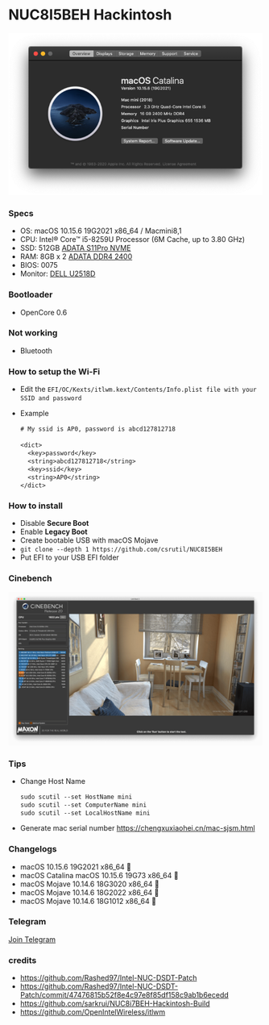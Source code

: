 # NUC8I5BEH Hackintosh

![Hackintosh](test/ZDhmODM3OGVj.png)

### Specs

+ OS: macOS 10.15.6 19G2021 x86_64 / Macmini8,1
+ CPU: Intel® Core™ i5-8259U Processor (6M Cache, up to 3.80 GHz)
+ SSD: 512GB [ADATA S11Pro NVME](https://union-click.jd.com/jdc?e=&p=AyIGZRprFQMTBlQeUhwDFABcKx9KWkxYZUIeUENQDEsFA1BWThgJBABAHUBZCQUdRUFGGRJDD1MdQlUQQwVKDFRXFk8jQA4SBlQaWhALGwZTHFIlUERQV1gbFHJ3BglDUmhCYXgWWQcLVB4LZRprFQMTB1MeXxwGEjdlG1wlVHwHVBpaFAMTAVUeaxQyEgNSEloWARMPVhhfETIVB1wrWxwBFQRWHV8VBhFpFCtrJQEiN2UbaxYyUGlVGlsWBBsDUh8PFwQXVwIaUxIEF1NSSQ9BBBQEAB1bFDIQBlQfUg%3D%3D)
+ RAM: 8GB x 2 [ADATA DDR4 2400](https://union-click.jd.com/jdc?e=&p=AyIGZRteEgYSAVEcWRQyEARSGV0RAxAFVR5rUV1KWQorAlBHU0VeBUVNR0ZbSkdETlcNVQtHRVNSUVNLXANBRA1XB14DS10cQQVYD21XHgVWHFkTBhMFVxteJUZOXRUcBEFXcl8NXxNSHBsHMEIPUnIeC2UaaxUDEwdTHl8cBhI3ZRtcJUN8B1QaWBEEEwFlGmsVBhUOVBhYFQoRAF0SaxICGzdVElgSAREBURtfFmxTN2UrWCUyIgdlGGtXbEdXBh5fQgEaAlJLDBAEFQ9cGAlFBkEPVUsMFQFCAldLaxcDEwNc)
+ BIOS: 0075
+ Monitor: [DELL U2518D](https://union-click.jd.com/jdc?e=&p=AyIGZRtaHAAaAFUdWh0yEQZdHVoTAhsCVRhrUV1KWQorAlBHU0VeBUVNR0ZbSkdETlcNVQtHRVNSUVNLXANBRA1XB14DS10cQQVYD21XHgRUE10UBBIOUBtYJV1KRgVPGRwHcEQraAlXQE9%2FIWs9ZmIeC2UaaxUDEwdTHl8cBhI3ZRtcJUN8AVYfWhIFIgZlG18TABIPVRpTEAsQBWUcWxwyEg5WHFgWBBYHURg1VDIiN1YrayUCIgRlWTVHVxQDB0lTHAMUDlYeUhECG1IGGAkcARZTVR1dHQcSAmUZWhQGGw%3D%3D)

### Bootloader
+ OpenCore 0.6

### Not working
+ Bluetooth


### How to setup the Wi-Fi

+ Edit the `EFI/OC/Kexts/itlwm.kext/Contents/Info.plist file with your SSID and password`

+ Example

  ```
  # My ssid is AP0, password is abcd127812718

  <dict>
    <key>password</key>
    <string>abcd127812718</string>
    <key>ssid</key>
    <string>AP0</string>
  </dict>
  ```

### How to install

+ Disable __Secure Boot__
+ Enable __Legacy Boot__
+ Create bootable USB with macOS Mojave
+ `git clone --depth 1 https://github.com/csrutil/NUC8I5BEH`
+ Put EFI to your USB EFI folder


### Cinebench

![Cinebench](test/cinebench.png)

### Tips

+ Change Host Name
	```
	sudo scutil --set HostName mini
	sudo scutil --set ComputerName mini
	sudo scutil --set LocalHostName mini
	```

+ Generate mac serial number https://chengxuxiaohei.cn/mac-sjsm.html

### Changelogs
+ macOS 10.15.6 19G2021 x86_64 🎉
+ macOS Catalina macOS 10.15.6 19G73 x86_64 🎉
+ macOS Mojave 10.14.6 18G3020 x86_64 🎉
+ macOS Mojave 10.14.6 18G2022 x86_64 🎉
+ macOS Mojave 10.14.6 18G1012 x86_64 🎉


### Telegram
[Join Telegram](https://t.me/hackintash)

### credits

+ https://github.com/Rashed97/Intel-NUC-DSDT-Patch
+ https://github.com/Rashed97/Intel-NUC-DSDT-Patch/commit/47476815b52f8e4c97e8f85df158c9ab1b6ecedd
+ https://github.com/sarkrui/NUC8i7BEH-Hackintosh-Build
+ https://github.com/OpenIntelWireless/itlwm
